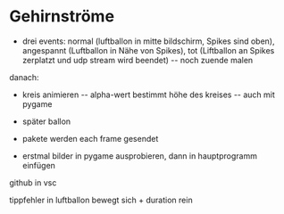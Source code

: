 # Gehirnströme

- drei events: normal (luftballon in mitte bildschirm, Spikes sind oben), angespannt (Luftballon in Nähe von Spikes), tot 
   (Liftballon an Spikes zerplatzt und udp stream wird beendet) -- noch zuende malen



danach:

- kreis animieren -- alpha-wert bestimmt höhe des kreises -- auch mit pygame

- später ballon
- pakete werden each frame gesendet
- erstmal bilder in pygame ausprobieren, dann in hauptprogramm einfügen


github in vsc

tippfehler in luftballon bewegt sich + duration rein

